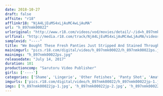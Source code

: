 ```yaml
---
date: 2018-10-27
draft: false
affsite: "r18"
afflinkr18: "NjA4LjEuMS4xLjAuMC4wLjAuMA"
url: "h_897nmk00022"
urloriginal: "http://www.r18.com/videos/vod/movies/detail/-/id=h_897nmk00022"
urlfinal: "http://media.r18.com/track/NjA4LjEuMS4xLjAuMC4wLjAuMA/videos/vod/movies/detail/-/id=h_897nmk00022"
samplevid: "----"
title: "We Bought These Fresh Panties Just Stripped And Stained Through And Through With Amateur Pussy Juices!!"
mainimgurl: "pics.r18.com/digital/video/h_897nmk00022/h_897nmk00022ps.jpg"
mainimgs: "h_897nmk00022ps.jpg"
releasedate: "July 14, 2017"
duration: 101
productioncomp: "Sarutoru Video Publisher"
girls: ['----']
categories: ['Shame', 'Lingerie', 'Other Fetishes', 'Panty Shot', 'Amateur', 'Hi-Def']
imgurls: ['pics.r18.com/digital/video/h_897nmk00022/h_897nmk00022jp-1.jpg', 'pics.r18.com/digital/video/h_897nmk00022/h_897nmk00022jp-2.jpg', 'pics.r18.com/digital/video/h_897nmk00022/h_897nmk00022jp-3.jpg', 'pics.r18.com/digital/video/h_897nmk00022/h_897nmk00022jp-4.jpg', 'pics.r18.com/digital/video/h_897nmk00022/h_897nmk00022jp-5.jpg', 'pics.r18.com/digital/video/h_897nmk00022/h_897nmk00022jp-6.jpg', 'pics.r18.com/digital/video/h_897nmk00022/h_897nmk00022jp-7.jpg', 'pics.r18.com/digital/video/h_897nmk00022/h_897nmk00022jp-8.jpg', 'pics.r18.com/digital/video/h_897nmk00022/h_897nmk00022jp-9.jpg', 'pics.r18.com/digital/video/h_897nmk00022/h_897nmk00022jp-10.jpg', 'pics.r18.com/digital/video/h_897nmk00022/h_897nmk00022jp-11.jpg', 'pics.r18.com/digital/video/h_897nmk00022/h_897nmk00022jp-12.jpg', 'pics.r18.com/digital/video/h_897nmk00022/h_897nmk00022jp-13.jpg', 'pics.r18.com/digital/video/h_897nmk00022/h_897nmk00022jp-14.jpg', 'pics.r18.com/digital/video/h_897nmk00022/h_897nmk00022jp-15.jpg', 'pics.r18.com/digital/video/h_897nmk00022/h_897nmk00022jp-16.jpg', 'pics.r18.com/digital/video/h_897nmk00022/h_897nmk00022jp-17.jpg', 'pics.r18.com/digital/video/h_897nmk00022/h_897nmk00022jp-18.jpg', 'pics.r18.com/digital/video/h_897nmk00022/h_897nmk00022jp-19.jpg', 'pics.r18.com/digital/video/h_897nmk00022/h_897nmk00022jp-20.jpg']
imgs: ['h_897nmk00022jp-1.jpg', 'h_897nmk00022jp-2.jpg', 'h_897nmk00022jp-3.jpg', 'h_897nmk00022jp-4.jpg', 'h_897nmk00022jp-5.jpg', 'h_897nmk00022jp-6.jpg', 'h_897nmk00022jp-7.jpg', 'h_897nmk00022jp-8.jpg', 'h_897nmk00022jp-9.jpg', 'h_897nmk00022jp-10.jpg', 'h_897nmk00022jp-11.jpg', 'h_897nmk00022jp-12.jpg', 'h_897nmk00022jp-13.jpg', 'h_897nmk00022jp-14.jpg', 'h_897nmk00022jp-15.jpg', 'h_897nmk00022jp-16.jpg', 'h_897nmk00022jp-17.jpg', 'h_897nmk00022jp-18.jpg', 'h_897nmk00022jp-19.jpg', 'h_897nmk00022jp-20.jpg']
---
```

